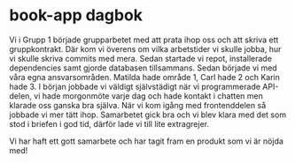 # book-app dagbok

Vi i Grupp 1 började grupparbetet med att prata ihop oss och att skriva ett gruppkontrakt. Där kom vi överens om vilka arbetstider vi skulle jobba, hur vi skulle skriva commits med mera. Sedan startade vi repot, installerade dependencies samt gjorde databasen tillsammans. 
Sedan började vi med våra egna ansvarsområden. Matilda hade område 1, Carl hade 2 och Karin hade 3. 
I början jobbade vi väldigt självstädigt när vi programmerade API-delen, vi hade morgonmöte varje dag och hade kontakt i chatten men klarade oss ganska bra själva. När vi kom igång med frontenddelen så jobbade vi mer tätt ihop. Samarbetet gick bra och vi blev klara med det som stod i briefen i god tid, därför lade vi till lite extragrejer. 

Vi har haft ett gott samarbete och har tagit fram en produkt som vi är nöjda med! 
